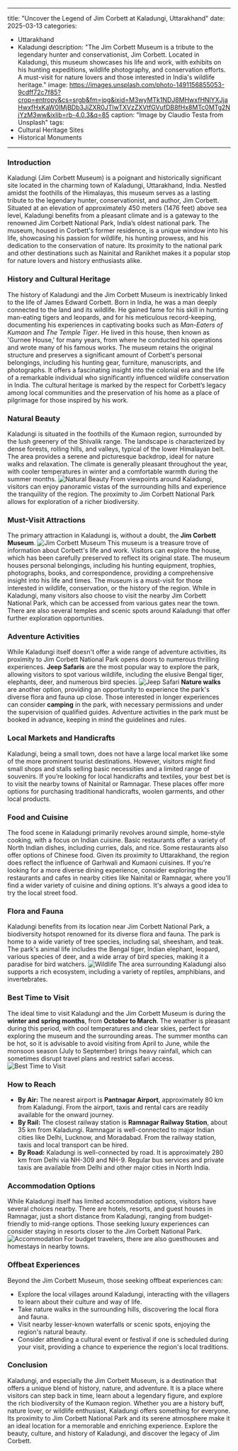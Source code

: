 
---
title: "Uncover the Legend of Jim Corbett at Kaladungi, Uttarakhand"
date: 2025-03-13
categories:
  - Uttarakhand
  - Kaladungi
description: "The Jim Corbett Museum is a tribute to the legendary hunter and conservationist, Jim Corbett. Located in Kaladungi, this museum showcases his life and work, with exhibits on his hunting expeditions, wildlife photography, and conservation efforts. A must-visit for nature lovers and those interested in India's wildlife heritage."
image: https://images.unsplash.com/photo-1491156855053-9cdff72c7f85?crop=entropy&cs=srgb&fm=jpg&ixid=M3wyMTk1NDJ8MHwxfHNlYXJjaHwxfHxKaW0lMjBDb3JiZXR0JTIwTXVzZXVtfGVufDB8fHx8MTc0MTg2NjYzM3ww&ixlib=rb-4.0.3&q=85
caption: "Image by Claudio Testa from Unsplash"
tags: 
  - Cultural Heritage Sites
  - Historical Monuments
---


### **Introduction**

Kaladungi (Jim Corbett Museum) is a poignant and historically significant site located in the charming town of Kaladungi, Uttarakhand, India. Nestled amidst the foothills of the Himalayas, this museum serves as a lasting tribute to the legendary hunter, conservationist, and author, Jim Corbett. Situated at an elevation of approximately 450 meters (1476 feet) above sea level, Kaladungi benefits from a pleasant climate and is a gateway to the renowned Jim Corbett National Park, India’s oldest national park. The museum, housed in Corbett's former residence, is a unique window into his life, showcasing his passion for wildlife, his hunting prowess, and his dedication to the conservation of nature. Its proximity to the national park and other destinations such as Nainital and Ranikhet makes it a popular stop for nature lovers and history enthusiasts alike.

### **History and Cultural Heritage**

The history of Kaladungi and the Jim Corbett Museum is inextricably linked to the life of James Edward Corbett. Born in India, he was a man deeply connected to the land and its wildlife. He gained fame for his skill in hunting man-eating tigers and leopards, and for his meticulous record-keeping, documenting his experiences in captivating books such as *Man-Eaters of Kumaon* and *The Temple Tiger*. He lived in this house, then known as 'Gurnee House,' for many years, from where he conducted his operations and wrote many of his famous works. The museum retains the original structure and preserves a significant amount of Corbett's personal belongings, including his hunting gear, furniture, manuscripts, and photographs. It offers a fascinating insight into the colonial era and the life of a remarkable individual who significantly influenced wildlife conservation in India. The cultural heritage is marked by the respect for Corbett’s legacy among local communities and the preservation of his home as a place of pilgrimage for those inspired by his work.

### **Natural Beauty**

Kaladungi is situated in the foothills of the Kumaon region, surrounded by the lush greenery of the Shivalik range. The landscape is characterized by dense forests, rolling hills, and valleys, typical of the lower Himalayan belt. The area provides a serene and picturesque backdrop, ideal for nature walks and relaxation. The climate is generally pleasant throughout the year, with cooler temperatures in winter and a comfortable warmth during the summer months. <img src="placeholder_image_natural_beauty.jpg" alt="Natural Beauty"> From viewpoints around Kaladungi, visitors can enjoy panoramic vistas of the surrounding hills and experience the tranquility of the region. The proximity to Jim Corbett National Park allows for exploration of a richer biodiversity.

### **Must-Visit Attractions**

The primary attraction in Kaladungi is, without a doubt, the **Jim Corbett Museum**. <img src="placeholder_image_jim_corbett_museum.jpg" alt="Jim Corbett Museum"> This museum is a treasure trove of information about Corbett's life and work. Visitors can explore the house, which has been carefully preserved to reflect its original state. The museum houses personal belongings, including his hunting equipment, trophies, photographs, books, and correspondence, providing a comprehensive insight into his life and times. The museum is a must-visit for those interested in wildlife, conservation, or the history of the region. While in Kaladungi, many visitors also choose to visit the nearby Jim Corbett National Park, which can be accessed from various gates near the town. There are also several temples and scenic spots around Kaladungi that offer further exploration opportunities.

### **Adventure Activities**

While Kaladungi itself doesn't offer a wide range of adventure activities, its proximity to Jim Corbett National Park opens doors to numerous thrilling experiences. **Jeep Safaris** are the most popular way to explore the park, allowing visitors to spot various wildlife, including the elusive Bengal tiger, elephants, deer, and numerous bird species. <img src="placeholder_image_jeep_safari.jpg" alt="Jeep Safari"> **Nature walks** are another option, providing an opportunity to experience the park's diverse flora and fauna up close. Those interested in longer experiences can consider **camping** in the park, with necessary permissions and under the supervision of qualified guides. Adventure activities in the park must be booked in advance, keeping in mind the guidelines and rules.

### **Local Markets and Handicrafts**

Kaladungi, being a small town, does not have a large local market like some of the more prominent tourist destinations. However, visitors might find small shops and stalls selling basic necessities and a limited range of souvenirs. If you’re looking for local handicrafts and textiles, your best bet is to visit the nearby towns of Nainital or Ramnagar. These places offer more options for purchasing traditional handicrafts, woolen garments, and other local products.

### **Food and Cuisine**

The food scene in Kaladungi primarily revolves around simple, home-style cooking, with a focus on Indian cuisine. Basic restaurants offer a variety of North Indian dishes, including curries, dals, and rice. Some restaurants also offer options of Chinese food. Given its proximity to Uttarakhand, the region does reflect the influence of Garhwali and Kumaoni cuisines. If you're looking for a more diverse dining experience, consider exploring the restaurants and cafes in nearby cities like Nainital or Ramnagar, where you'll find a wider variety of cuisine and dining options. It's always a good idea to try the local street food.

### **Flora and Fauna**

Kaladungi benefits from its location near Jim Corbett National Park, a biodiversity hotspot renowned for its diverse flora and fauna. The park is home to a wide variety of tree species, including sal, sheesham, and teak. The park's animal life includes the Bengal tiger, Indian elephant, leopard, various species of deer, and a wide array of bird species, making it a paradise for bird watchers. <img src="placeholder_image_wildlife.jpg" alt="Wildlife"> The area surrounding Kaladungi also supports a rich ecosystem, including a variety of reptiles, amphibians, and invertebrates.

### **Best Time to Visit**

The ideal time to visit Kaladungi and the Jim Corbett Museum is during the **winter and spring months**, from **October to March**. The weather is pleasant during this period, with cool temperatures and clear skies, perfect for exploring the museum and the surrounding areas. The summer months can be hot, so it is advisable to avoid visiting from April to June, while the monsoon season (July to September) brings heavy rainfall, which can sometimes disrupt travel plans and restrict safari access. <img src="placeholder_image_best_time_to_visit.jpg" alt="Best Time to Visit">

### **How to Reach**

*   **By Air:** The nearest airport is **Pantnagar Airport**, approximately 80 km from Kaladungi. From the airport, taxis and rental cars are readily available for the onward journey.
*   **By Rail:** The closest railway station is **Ramnagar Railway Station**, about 35 km from Kaladungi. Ramnagar is well-connected to major Indian cities like Delhi, Lucknow, and Moradabad. From the railway station, taxis and local transport can be hired.
*   **By Road:** Kaladungi is well-connected by road. It is approximately 280 km from Delhi via NH-309 and NH-9. Regular bus services and private taxis are available from Delhi and other major cities in North India.

### **Accommodation Options**

While Kaladungi itself has limited accommodation options, visitors have several choices nearby. There are hotels, resorts, and guest houses in Ramnagar, just a short distance from Kaladungi, ranging from budget-friendly to mid-range options. Those seeking luxury experiences can consider staying in resorts closer to the Jim Corbett National Park. <img src="placeholder_image_accommodation.jpg" alt="Accommodation"> For budget travelers, there are also guesthouses and homestays in nearby towns.

### **Offbeat Experiences**

Beyond the Jim Corbett Museum, those seeking offbeat experiences can:

*   Explore the local villages around Kaladungi, interacting with the villagers to learn about their culture and way of life.
*   Take nature walks in the surrounding hills, discovering the local flora and fauna.
*   Visit nearby lesser-known waterfalls or scenic spots, enjoying the region's natural beauty.
*   Consider attending a cultural event or festival if one is scheduled during your visit, providing a chance to experience the region's local traditions.

### **Conclusion**

Kaladungi, and especially the Jim Corbett Museum, is a destination that offers a unique blend of history, nature, and adventure. It is a place where visitors can step back in time, learn about a legendary figure, and explore the rich biodiversity of the Kumaon region. Whether you are a history buff, nature lover, or wildlife enthusiast, Kaladungi offers something for everyone. Its proximity to Jim Corbett National Park and its serene atmosphere make it an ideal location for a memorable and enriching experience. Explore the beauty, culture, and history of Kaladungi, and discover the legacy of Jim Corbett.


